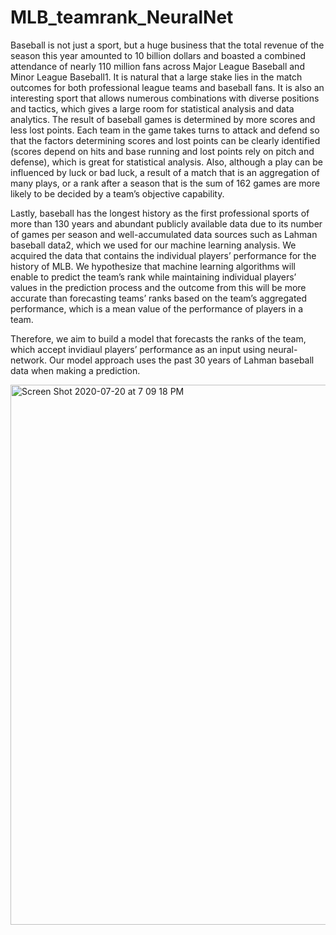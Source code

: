 # MLB_teamrank_NeuralNet

Baseball is not just a sport, but a huge business that the total revenue of the season this year amounted to 10 billion dollars and boasted a combined attendance of nearly 110 million fans across Major League Baseball and Minor League Baseball1. It is natural that a large stake lies in the match outcomes for both professional league teams and baseball fans.
It is also an interesting sport that allows numerous combinations with diverse positions and tactics, which gives a large room for statistical analysis and data analytics. The result of baseball games is determined by more scores and less lost points. Each team in the game takes turns to attack and defend so that the factors determining scores and lost points can be clearly identified (scores depend on hits and base running and lost points rely on pitch and defense), which is great for statistical analysis. Also, although a play can be influenced by luck or bad luck, a result of a match that is an aggregation of many plays, or a rank after a season that is the sum of 162 games are more likely to be decided by a team’s objective capability.

Lastly, baseball has the longest history as the first professional sports of more than 130 years and abundant publicly available data due to its number of games per season and well-accumulated data sources such as Lahman baseball data2, which we used for our machine learning analysis.
We acquired the data that contains the individual players’ performance for the history of MLB. We hypothesize that machine learning algorithms will enable to predict the team’s rank while maintaining individual players’ values in the prediction process and the outcome from this will be more accurate than forecasting teams’ ranks based on the team’s aggregated performance, which is a mean value of the performance of players in a team.

Therefore, we aim to build a model that forecasts the ranks of the team, which accept invidiaul players’ performance as an input using neural-network. Our model approach uses the past 30 years of Lahman baseball data when making a prediction.

<img width="864" alt="Screen Shot 2020-07-20 at 7 09 18 PM" src="https://user-images.githubusercontent.com/31057563/87926581-dbe37200-cabc-11ea-8181-7ed482195461.png">
